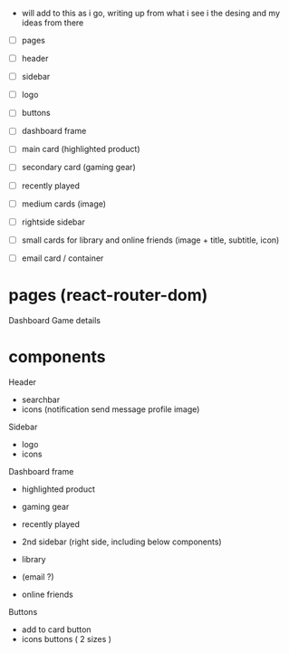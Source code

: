 - will add to this as i go, writing up from what i see i the desing and my ideas from there

- [ ] pages
- [ ] header
- [ ] sidebar
- [ ] logo
- [ ] buttons
- [ ] dashboard frame
- [ ] main card (highlighted product)
- [ ] secondary card (gaming gear)
- [ ] recently played
- [ ] medium cards (image)
- [ ] rightside sidebar
- [ ] small cards for library and online friends (image + title, subtitle, icon)
- [ ] email card / container


# pages (react-router-dom)
Dashboard
Game details

# components
Header
- searchbar
- icons (notification send message profile image)

Sidebar
- logo
- icons

Dashboard frame 
- highlighted product
- gaming gear
- recently played

- 2nd sidebar (right side, including  below components)
- library
- (email ?)
- online friends 

Buttons
- add to card button
- icons buttons ( 2 sizes )


